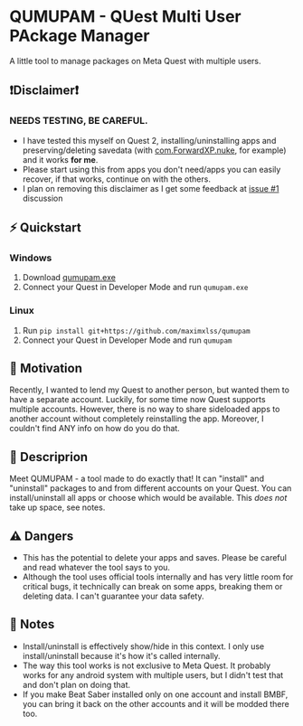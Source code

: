 # QUMUPAM - QUest Multi User PAckage Manager
A little tool to manage packages on Meta Quest with multiple users.

## ❗️Disclaimer❗️
### NEEDS TESTING, BE CAREFUL.
- I have tested this myself on Quest 2, installing/uninstalling apps and preserving/deleting savedata (with [com.ForwardXP.nuke](https://www.oculus.com/experiences/quest/2706567592751319/), for example) and it works __for me__.
- Please start using this from apps you don't need/apps you can easily recover, if that works, continue on with the others.
- I plan on removing this disclaimer as I get some feedback at [issue #1](https://github.com/maximxlss/qumupam/issues/1) discussion

## ⚡ Quickstart
### Windows
1. Download [qumupam.exe](https://github.com/maximxlss/qumupam/releases/download/latest/qumupam.exe)
2. Connect your Quest in Developer Mode and run `qumupam.exe`
### Linux
1. Run `pip install git+https://github.com/maximxlss/qumupam`
2. Connect your Quest in Developer Mode and run `qumupam`

## 💬 Motivation
Recently, I wanted to lend my Quest to another person, but wanted them to have a separate account. Luckily, for some time now Quest supports multiple accounts. However, there is no way to share sideloaded apps to another account without completely reinstalling the app. Moreover, I couldn't find ANY info on how do you do that.

## 📄 Descriprion
Meet QUMUPAM - a tool made to do exactly that! It can "install" and "uninstall" packages to and from different accounts on your Quest. You can install/uninstall all apps or choose which would be available. This _does not_ take up space, see notes.

## ⚠️ Dangers
- This has the potential to delete your apps and saves. Please be careful and read whatever the tool says to you.
- Although the tool uses official tools internally and has very little room for critical bugs, it technically can break on some apps, breaking them or deleting data. I can't guarantee your data safety.

## 📓 Notes
- Install/uninstall is effectively show/hide in this context. I only use install/uninstall because it's how it's called internally.
- The way this tool works is not exclusive to Meta Quest. It probably works for any android system with multiple users, but I didn't test that and don't plan on doing that.
- If you make Beat Saber installed only on one account and install BMBF, you can bring it back on the other accounts and it will be modded there too.
